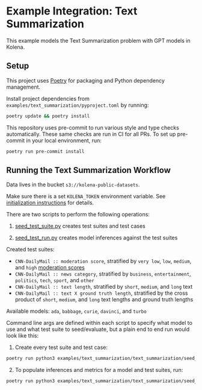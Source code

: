 # Example Integration: Text Summarization

This example models the Text Summarization problem with GPT models in Kolena.

## Setup

This project uses [Poetry](https://python-poetry.org/) for packaging and Python dependency management.

Install project dependencies from `examples/text_summarization/pyproject.toml` by running:

```zsh
poetry update && poetry install
```

This repository uses pre-commit to run various style and type checks automatically. These same checks are run in CI for all PRs. To set up pre-commit in your local environment, run:

```zsh
poetry run pre-commit install
```

## Running the Text Summarization Workflow

Data lives in the bucket `s3://kolena-public-datasets`.

Make sure there is a set `KOLENA_TOKEN` environment variable. See [initialization instructions](https://docs.kolena.io/testing-with-kolena/using-kolena-client#initialization) for details.

There are two scripts to perform the following operations:

1. [seed_test_suite.py](text_summarization/seed_test_suite.py) creates test suites and test cases

2. [seed_test_run.py](text_summarization/seed_test_run.py) creates model inferences against the test suites

Created test suites:
 - `CNN-DailyMail :: moderation score`, stratified by `very low`, `low`, `medium`, and `high` [moderation scores](https://platform.openai.com/docs/guides/moderation/overview)
 - `CNN-DailyMail :: news category`, stratified by `business`, `entertainment`, `politics`, `tech`, `sport`, and `other`
 - `CNN-DailyMail :: text length`, stratified by `short`, `medium`, and `long` text
 - `CNN-DailyMail :: text X ground truth length`, stratified by the cross product of `short`, `medium`, and `long` text lengths and ground truth lengths

Available models: `ada`, `babbage`, `curie`, `davinci`, and `turbo`

Command line args are defined within each script to specify what model to use and what test suite to seed/evaluate, but a plain end to end run would look like this:

1. Create every test suite and test case:

```zsh
poetry run python3 examples/text_summarization/text_summarization/seed_test_suite.py
```

2. To populate inferences and metrics for a model and test suites, run:

```zsh
poetry run python3 examples/text_summarization/text_summarization/seed_test_run.py --model_name "davinci"
```

